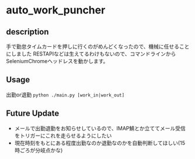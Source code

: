 # auto_work_puncher

## description

手で勤怠タイムカードを押しに行くのがめんどくなったので、機械に任せることにしました
RESTAPIなどは生えてるわけもないので、コマンドラインからSeleniumChromeヘッドレスを動かします。

## Usage

出勤or退勤
`python ./main.py [work_in|work_out]`

## Future Update

+ メールで出勤退勤をお知らせしているので、IMAP鯖とか立ててメール受信をトリガーにこれを走らせるようにしたい
+ 現在時刻をもとにある程度出勤なのか退勤なのかを自動判断してほしい(15時ごろが分岐点かな)